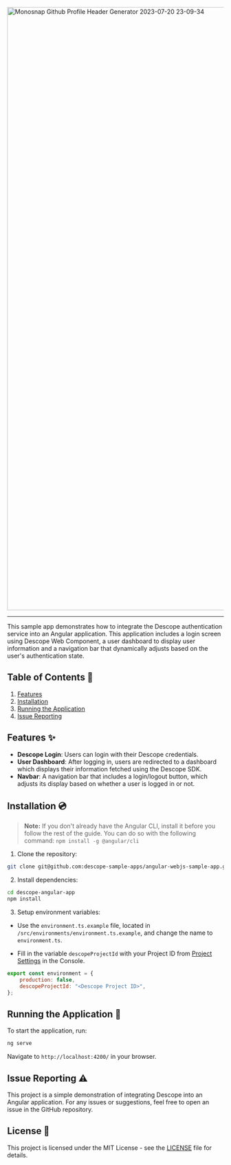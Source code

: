 <img width="1400" alt="Monosnap Github Profile Header Generator 2023-07-20 23-09-34" src="https://github.com/descope-sample-apps/angular-webjs-sample-app/assets/32936811/e4452fcf-e566-4795-bb56-2e677aa8bcf0">

---

This sample app demonstrates how to integrate the Descope authentication service into an Angular application. This application includes a login screen using Descope Web Component, a user dashboard to display user information and a navigation bar that dynamically adjusts based on the user's authentication state.

## Table of Contents 📝

1. [Features](#features)
2. [Installation](#installation)
3. [Running the Application](#running-the-application)
4. [Issue Reporting](#issue-reporting)

## Features ✨

* **Descope Login**: Users can login with their Descope credentials.
* **User Dashboard**: After logging in, users are redirected to a dashboard which displays their information fetched using the Descope SDK.
* **Navbar**: A navigation bar that includes a login/logout button, which adjusts its display based on whether a user is logged in or not.

## Installation 💿

> **Note:** If you don't already have the Angular CLI, install it before you follow the rest of the guide. You can do so with the following command: `npm install -g @angular/cli`

1. Clone the repository:
```bash
git clone git@github.com:descope-sample-apps/angular-webjs-sample-app.git
```

2. Install dependencies:
```bash
cd descope-angular-app
npm install
```

3. Setup environment variables:

* Use the `environment.ts.example` file, located in `/src/environments/environment.ts.example`, and change the name to `environment.ts`.

* Fill in the variable `descopeProjectId` with your Project ID from [Project Settings](https://app.descope.com/settings/project) in the Console.
    
```javascript
export const environment = {
    production: false,
    descopeProjectId: "<Descope Project ID>",
};
```

## Running the Application 🚀

To start the application, run:

```bash
ng serve
```

Navigate to `http://localhost:4200/` in your browser.

## Issue Reporting ⚠️

This project is a simple demonstration of integrating Descope into an Angular application. For any issues or suggestions, feel free to open an issue in the GitHub repository. 

## License 📜

This project is licensed under the MIT License - see the [LICENSE](LICENSE) file for details.
